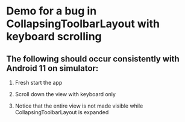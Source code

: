 # Demo for a bug in CollapsingToolbarLayout with keyboard scrolling

## The following should occur consistently with Android 11 on simulator:

1. Fresh start the app

2. Scroll down the view with keyboard only

3. Notice that the entire view is not made visible while CollapsingToolbarLayout is expanded